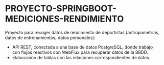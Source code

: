 # PROYECTO-SPRINGBOOT-MEDICIONES-RENDIMIENTO
Proyecto para recoger datos de rendimiento de deportistas (antropometrias, datos de entrenamientos, datos personales):
- API REST, conectada a una base de datos PostgreSQL, donde trabajo con flujos reactivos con WebFlux para recuperar datos de la BBDD.
- Elaboracion de tablas con las relaciones correspondientes de datos.
